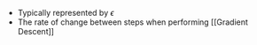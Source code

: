 - Typically represented by $\epsilon$
- The rate of change between steps when performing [[Gradient Descent]]